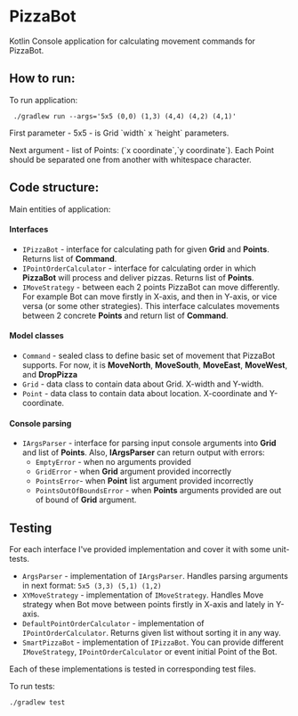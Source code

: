 # PizzaBot

Kotlin Console application for calculating movement commands for PizzaBot.

## How to run:

To run application: 
```
 ./gradlew run --args='5x5 (0,0) (1,3) (4,4) (4,2) (4,1)'
```

<p>First parameter - 5x5 - is Grid `width` x `height` parameters.</p>

<p>Next argument - list of Points: (`x coordinate`,`y coordinate`). 
Each Point should be separated one from another with whitespace character.</p>


## Code structure:

Main entities of application:

#### Interfaces
- `IPizzaBot` - interface for calculating path for given **Grid** and **Points**. Returns list of **Command**.
- `IPointOrderCalculator` - interface for calculating order in which **PizzaBot** will process and deliver pizzas. Returns list of **Points**.
- `IMoveStrategy` - between each 2 points PizzaBot can move differently. For example Bot can move firstly in X-axis, and
then in Y-axis, or vice versa (or some other strategies). This interface calculates movements between 2 concrete **Points**
and return list of **Command**.

#### Model classes

- `Command` - sealed class to define basic set of movement that PizzaBot supports. For now, it
is **MoveNorth**, **MoveSouth**, **MoveEast**, **MoveWest**, and **DropPizza**
- `Grid` - data class to contain data about Grid. X-width and Y-width.
- `Point` - data class to contain data about location. X-coordinate and Y-coordinate.

#### Console parsing
- `IArgsParser` - interface for parsing input console arguments into **Grid** and list of **Points**. Also, **IArgsParser** can return output with errors:
  - `EmptyError` - when no arguments provided
  - `GridError` - when **Grid** argument provided incorrectly
  - `PointsError`- when **Point** list argument provided incorrectly
  - `PointsOutOfBoundsError` - when **Points** arguments provided are out of bound of **Grid** argument. 
    

## Testing 
For each interface I've provided implementation and cover it with some unit-tests.

- `ArgsParser` - implementation of `IArgsParser`. Handles parsing arguments in next format: `5x5 (3,3) (5,1) (1,2)`
- `XYMoveStrategy` - implementation of `IMoveStrategy`. Handles Move strategy when Bot move between points firstly in X-axis and lately in Y-axis.
- `DefaultPointOrderCalculator` - implementation of `IPointOrderCalculator`. Returns given list without sorting it in any way.
- `SmartPizzaBot` - implementation of `IPizzaBot`. You can provide different `IMoveStrategy`, `IPointOrderCalculator` or event initial Point of the Bot.

Each of these implementations is tested in corresponding test files.

To run tests:
```
./gradlew test
```